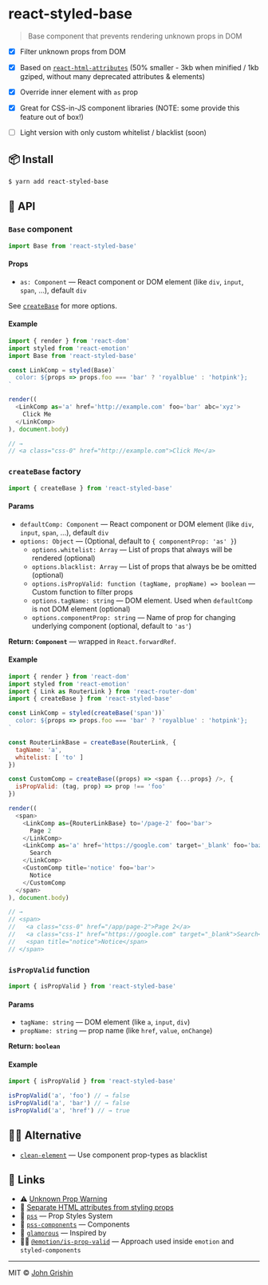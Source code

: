 # react-styled-base

> Base component that prevents rendering unknown props in DOM


- [x] Filter unknown props from DOM
- [x] Based on [`react-html-attributes`](https://www.npmjs.com/package/react-html-attributes) (50% smaller - 3kb when minified /  1kb gziped, without many deprecated attributes & elements)
- [x] Override inner element with `as` prop
- [x] Great for CSS-in-JS component libraries (NOTE: some provide this feature out of box!)
- [ ] Light version with only custom whitelist / blacklist (soon)


## 📦 Install

```sh
$ yarn add react-styled-base
```


## 📖 API

### `Base` component

```js
import Base from 'react-styled-base'
```


#### Props

- `as: Component` — React component or DOM element (like `div`, `input`, `span`, ...), default `div`

See [`createBase`](#createbase-factory) for more options.


#### Example

```js
import { render } from 'react-dom'
import styled from 'react-emotion'
import Base from 'react-styled-base'

const LinkComp = styled(Base)`
  color: ${props => props.foo === 'bar' ? 'royalblue' : 'hotpink'};
`

render((
  <LinkComp as='a' href='http://example.com' foo='bar' abc='xyz'>
    Click Me
  </LinkComp>
), document.body)

// → 
// <a class="css-0" href="http://example.com">Click Me</a>
```


### `createBase` factory

```js
import { createBase } from 'react-styled-base'
```

#### Params

- `defaultComp: Component` — React component or DOM element (like `div`, `input`, `span`, ...), default `div`
- `options: Object` — (Optional, default to `{ componentProp: 'as' }`)
    + `options.whitelist: Array` — List of props that always will be rendered (optional)
    + `options.blacklist: Array` — List of props that always be be omitted (optional)
    + `options.isPropValid: function (tagName, propName) => boolean` — Custom function to filter props
    + `options.tagName: string` — DOM element. Used when `defaultComp` is not DOM element (optional)
    + `options.componentProp: string` — Name of prop for changing underlying component (optional, default to `'as'`)

**Return: `Component`** — wrapped in `React.forwardRef`.


#### Example

```js
import { render } from 'react-dom'
import styled from 'react-emotion'
import { Link as RouterLink } from 'react-router-dom'
import { createBase } from 'react-styled-base'

const LinkComp = styled(createBase('span'))`
  color: ${props => props.foo === 'bar' ? 'royalblue' : 'hotpink'};
`

const RouterLinkBase = createBase(RouterLink, {
  tagName: 'a',
  whitelist: [ 'to' ]
})

const CustomComp = createBase((props) => <span {...props} />, { 
  isPropValid: (tag, prop) => prop !== 'foo' 
})

render((
  <span>
    <LinkComp as={RouterLinkBase} to='/page-2' foo='bar'>
      Page 2
    </LinkComp>
    <LinkComp as='a' href='https://google.com' target='_blank' foo='baz'>
      Search
    </LinkComp>
    <CustomComp title='notice' foo='bar'>
      Notice
    </CustomComp
  </span>
), document.body)

// →
// <span>
//   <a class="css-0" href="/app/page-2">Page 2</a>
//   <a class="css-1" href="https://google.com" target="_blank">Search</a>
//   <span title="notice">Notice</span>
// </span>
```


### `isPropValid` function

```js
import { isPropValid } from 'react-styled-base'
```


#### Params

- `tagName: string` — DOM element (like `a`, `input`, `div`)
- `propName: string` — prop name (like `href`, `value`, `onChange`)

**Return: `boolean`**


#### Example

```js
import { isPropValid } from 'react-styled-base'

isPropValid('a', 'foo') // → false
isPropValid('a', 'bar') // → false
isPropValid('a', 'href') // → true
```

## 💁‍♂️ Alternative

- [`clean-element`](https://github.com/jxnblk/styled-system/tree/master/packages/clean-element) — Use component prop-types as blacklist

## 🔗 Links

- ⚠️ [Unknown Prop Warning](https://reactjs.org/warnings/unknown-prop.html)
- 💬 [Separate HTML attributes from styling props](https://github.com/styled-components/styled-components/issues/439)
- 💄 [`pss`](https://github.com/exah/pss) — Prop Styles System
- 📐 [`pss-components`](https://github.com/exah/components) — Components
- 💄 [`glamorous`](https://github.com/paypal/glamorous) — Inspired by
- 👩‍🎤 [`@emotion/is-prop-valid`](https://github.com/emotion-js/next/tree/master/packages/is-prop-valid) — Approach used inside `emotion` and `styled-components`

---

MIT © [John Grishin](http://johngrish.in)
